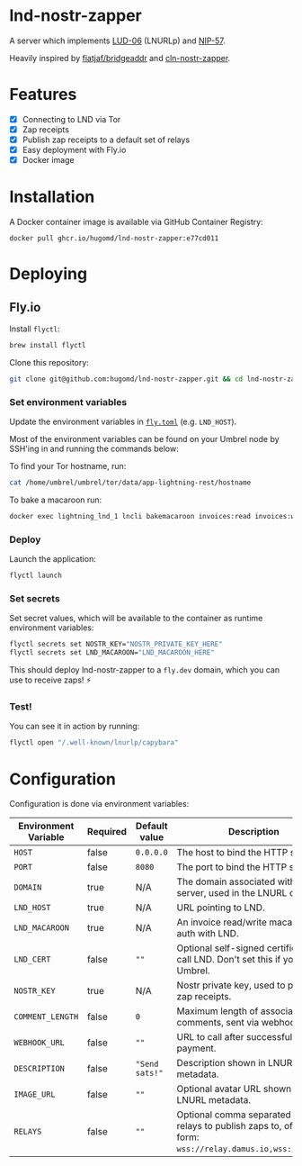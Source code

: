 # lnd-nostr-zapper

A server which implements [LUD-06](https://github.com/lnurl/luds/blob/luds/06.md) (LNURLp) and
[NIP-57](https://github.com/nostr-protocol/nips/blob/master/57.md).

Heavily inspired by [fiatjaf/bridgeaddr](https://github.com/fiatjaf/bridgeaddr/tree/master) and [cln-nostr-zapper](https://github.com/jb55/cln-nostr-zapper/tree/master).

# Features
* [x] Connecting to LND via Tor
* [x] Zap receipts
* [x] Publish zap receipts to a default set of relays
* [x] Easy deployment with Fly.io
* [x] Docker image

# Installation

A Docker container image is available via GitHub Container Registry:
```
docker pull ghcr.io/hugomd/lnd-nostr-zapper:e77cd011
```

# Deploying

## Fly.io

Install `flyctl`:

```bash
brew install flyctl
```

Clone this repository:
```bash
git clone git@github.com:hugomd/lnd-nostr-zapper.git && cd lnd-nostr-zapper
```

### Set environment variables

Update the environment variables in [`fly.toml`](./fly.toml) (e.g. `LND_HOST`).

Most of the environment variables can be found on your Umbrel node by SSH'ing 
in and running the commands below:

To find your Tor hostname, run:
```bash
cat /home/umbrel/umbrel/tor/data/app-lightning-rest/hostname
```

To bake a macaroon run:
```bash
docker exec lightning_lnd_1 lncli bakemacaroon invoices:read invoices:write
```

### Deploy

Launch the application:
```bash
flyctl launch
```

### Set secrets

Set secret values, which will be available to the container as runtime
environment variables:
```bash
flyctl secrets set NOSTR_KEY="NOSTR_PRIVATE_KEY_HERE"
flyctl secrets set LND_MACAROON="LND_MACAROON_HERE"
```

This should deploy lnd-nostr-zapper to a `fly.dev` domain, which you can use to 
receive zaps! ⚡️

### Test!

You can see it in action by running:
```bash
flyctl open "/.well-known/lnurlp/capybara"
```

# Configuration
Configuration is done via environment variables:

| Environment Variable  | Required | Default value | Description |
| --------------------- | -------- | ------------- | ----------- |
| `HOST`                | false    | `0.0.0.0`      | The host to bind the HTTP server to. | 
| `PORT`                | false    | `8080`         | The port to bind the HTTP server to. | 
| `DOMAIN`              | true     | N/A            | The domain associated with the server, used in the LNURL callback. | 
| `LND_HOST`            | true     | N/A            | URL pointing to LND.                  | 
| `LND_MACAROON`        | true     | N/A            | An invoice read/write macaroon for auth with LND. | 
| `LND_CERT`            | false    | `""`           | Optional self-signed certificate to call LND. Don't set this if you run Umbrel. | 
| `NOSTR_KEY`           | true     | N/A            | Nostr private key, used to publish zap receipts. | 
| `COMMENT_LENGTH`      | false    | `0`            | Maximum length of associated comments, sent via webhook. | 
| `WEBHOOK_URL`         | false    | `""`           | URL to call after successful payment. | 
| `DESCRIPTION`         | false    | `"Send sats!"` | Description shown in LNURL metadata. | 
| `IMAGE_URL`           | false    | `""`           | Optional avatar URL shown in LNURL metadata. | 
| `RELAYS`              | false    | `""`           | Optional comma separated list of relays to publish zaps to, of the form: `wss://relay.damus.io,wss://brb.io`. | 
